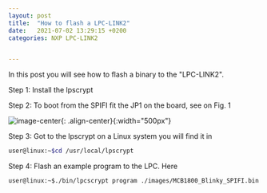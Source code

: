 ```yaml
---
layout: post
title:  "How to flash a LPC-LINK2"
date:   2021-07-02 13:29:15 +0200
categories: NXP LPC-LINK2


---
```


In this post you will see how to flash a binary to the "LPC-LINK2". 

Step 1: Install the lpscrypt 

Step 2: To boot from the SPIFI fit the JP1 on the board, see on Fig. 1

![image-center](Bild1.jpeg){: .align-center}{:width="500px"}

Step 3: Got to the lpscrypt on a Linux system you will find it in 


```bash
user@linux:~$cd /usr/local/lpscrypt
```
  
Step 4: Flash an example program to the LPC. Here

```bash
user@linux:~$./bin/lpcscrypt program ./images/MCB1800_Blinky_SPIFI.bin spifi
```
